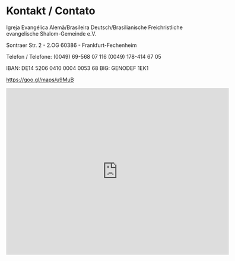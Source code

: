 # Kontakt / Contato

Igreja Evangélica Alemã/Brasileira 
Deutsch/Brasilianische Freichristliche evangelische Shalom-Gemeinde e.V.

Sontraer Str. 2 - 2.OG
60386 - Frankfurt-Fechenheim

Telefon / Telefone:
(0049) 69-568 07 116
(0049) 178-414 67 05

IBAN: DE14 5206 0410 0004 0053 68 BIG: GENODEF 1EK1

https://goo.gl/maps/u9MuB
<iframe src="https://www.google.com/maps/embed?pb=!1m14!1m8!1m3!1d2834.002881234793!2d8.743637!3d50.131281!3m2!1i1024!2i768!4f13.1!3m3!1m2!1s0x47bd0e45c56ee3ff%3A0xb8c0e9d284e04f56!2sSontraer%20Str.%202%2C%2060386%20Frankfurt%20am%20Main!5e1!3m2!1sde!2sde!4v1730136608958!5m2!1sde!2sde" width="600" height="450" style="border:0;" allowfullscreen="" loading="lazy" referrerpolicy="no-referrer-when-downgrade"></iframe>

